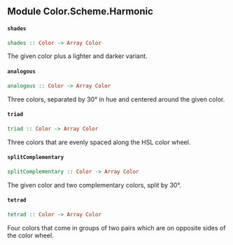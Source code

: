## Module Color.Scheme.Harmonic

#### `shades`

``` purescript
shades :: Color -> Array Color
```

The given color plus a lighter and darker variant.

#### `analogous`

``` purescript
analogous :: Color -> Array Color
```

Three colors, separated by 30° in hue and centered around the given
color.

#### `triad`

``` purescript
triad :: Color -> Array Color
```

Three colors that are evenly spaced along the HSL color wheel.

#### `splitComplementary`

``` purescript
splitComplementary :: Color -> Array Color
```

The given color and two complementary colors, split by 30°.

#### `tetrad`

``` purescript
tetrad :: Color -> Array Color
```

Four colors that come in groups of two pairs which are on opposite sides
of the color wheel.


